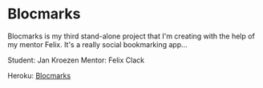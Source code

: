 # Blocmarks

Blocmarks is my third stand-alone project that I'm creating with the help of my mentor Felix.
It's a really social bookmarking app...

Student: Jan Kroezen
Mentor: Felix Clack

Heroku: [Blocmarks](https://jaykay-blocmarks.herokuapp.com/)
